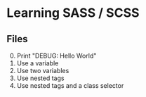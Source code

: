 # Learning SASS / SCSS
## Files
0. Print "DEBUG: Hello World"
1. Use a variable
2. Use two variables
3. Use nested tags
4. Use nested tags and a class selector
